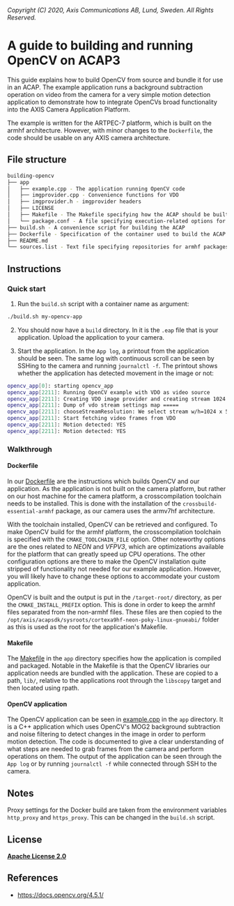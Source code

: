  *Copyright (C) 2020, Axis Communications AB, Lund, Sweden. All Rights Reserved.*

# A guide to building and running OpenCV on ACAP3
This guide explains how to build OpenCV from source and bundle it for use in an ACAP. The example application 
runs a background subtraction operation on video from the camera for a very simple motion detection application
 to demonstrate how to integrate OpenCVs broad functionality into the AXIS Camera Application Platform.

The example is written for the ARTPEC-7 platform, which is built on the armhf architecture. However, with 
minor changes to the `Dockerfile`, the code should be usable on any AXIS camera architecture.

## File structure
```bash
building-opencv
├── app
│   ├── example.cpp - The application running OpenCV code
│   ├── imgprovider.cpp - Convenience functions for VDO
│   ├── imgprovider.h - imgprovider headers
│   ├── LICENSE
│   ├── Makefile - The Makefile specifying how the ACAP should be built
│   └── package.conf - A file specifying execution-related options for the ACAP
├── build.sh - A convenience script for building the ACAP
├── Dockerfile - Specification of the container used to build the ACAP
├── README.md
└── sources.list - Text file specifying repositories for armhf packages
```

## Instructions
### Quick start
1. Run the `build.sh` script with a container name as argument:
```sh
./build.sh my-opencv-app 
```

2. You should now have a `build` directory. In it is the `.eap` file that is your application. 
Upload the application to your camera.

3. Start the application. In the `App log`, a printout from the application should be seen. The same log with
continuous scroll can be seen by SSHing to the camera and running `journalctl -f`. The printout shows
whether the application has detected movement in the image or not: 
```sh
opencv_app[0]: starting opencv_app
opencv_app[2211]: Running OpenCV example with VDO as video source
opencv_app[2211]: Creating VDO image provider and creating stream 1024 x 576
opencv_app[2211]: Dump of vdo stream settings map =====
opencv_app[2211]: chooseStreamResolution: We select stream w/h=1024 x 576 based on VDO channel info.
opencv_app[2211]: Start fetching video frames from VDO
opencv_app[2211]: Motion detected: YES
opencv_app[2211]: Motion detected: YES
```

### Walkthrough
#### Dockerfile
In our [Dockerfile](Dockerfile) are the instructions which builds OpenCV and our application. As the application is not built on the camera platform, but rather on our host machine for the camera platform, a crosscompilation toolchain needs to be installed. This is done with the 
installation of the `crossbuild-essential-armhf` package, as our camera uses the armv7hf architecture. 

With the toolchain installed, OpenCV can be retrieved and configured. To make OpenCV build for the armhf platform, the crosscompilation toolchain
is specified with the `CMAKE_TOOLCHAIN_FILE` option. Other noteworthy options are the ones related to *NEON* and *VFPV3*, which are optimizations 
available for the platform that can greatly speed up CPU operations. The other configuration options are there to make the OpenCV installation quite stripped
of functionality not needed for our example application. However, you will likely have to change these options to accommodate your custom 
application. 

OpenCV is built and the output is put in the `/target-root/` directory, as per the `CMAKE_INSTALL_PREFIX` option. This is done in order
to keep the armhf files separated from the non-armhf files. These files are then copied to 
the `/opt/axis/acapsdk/sysroots/cortexa9hf-neon-poky-linux-gnueabi/` folder as this is used as the root for the application's Makefile. 

#### Makefile
The [Makefile](app/Makefile) in the `app` directory specifies how the application is compiled and packaged. Notable in the Makefile is that the 
OpenCV libraries our application needs are bundled with the application. These are copied to a path, `lib/`, relative to the applications 
root through the `libscopy` target and then located using rpath.

#### OpenCV application
The OpenCV application can be seen in [example.cpp](app/example.cpp) in the `app` directory. It is a C++ application 
which uses OpenCV's MOG2 background subtraction and noise filtering to detect changes in the image in order to perform motion detection.
The code is documented to give a clear understanding of what steps are needed to grab frames from the camera and perform operations on them. 
The output of the application can be seen through the `App log` or by running `journalctl -f` while connected through SSH to the camera.


## Notes
Proxy settings for the Docker build are taken from the environment variables `http_proxy` and `https_proxy`. This can be changed in 
the `build.sh` script. 

## License
**[Apache License 2.0](../LICENSE)**

## References
* https://docs.opencv.org/4.5.1/
